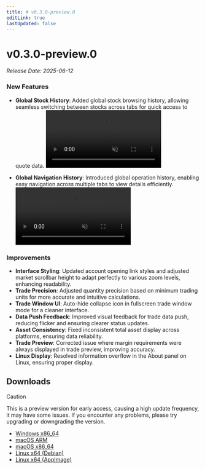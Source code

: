 ```yaml
---
title: # v0.3.0-preview.0
editLink: true
lastUpdated: false
---
```


# v0.3.0-preview.0 <Badge type="warning" text="preview" />

_Release Date: 2025-06-12_

### New Features

- **Global Stock History**: Added global stock browsing history, allowing seamless switching between stocks across tabs for quick access to quote data.
  <video src="https://assets.lbctrl.com/uploads/a2afc60f-fc5b-4baf-8d1c-d1ca2fc03d9a/global_stock_history.mp4" autoplay muted loop>
  </video>

- **Global Navigation History**: Introduced global operation history, enabling easy navigation across multiple tabs to view details efficiently.
  <video src="https://assets.lbctrl.com/uploads/2fd01841-0ba8-4dae-b624-89013f040570/global_navigation.mp4" autoplay muted loop>
  </video>

### Improvements

- **Interface Styling**: Updated account opening link styles and adjusted market scrollbar height to adapt perfectly to various zoom levels, enhancing readability.
- **Trade Precision**: Adjusted quantity precision based on minimum trading units for more accurate and intuitive calculations.
- **Trade Window UI**: Auto-hide collapse icon in fullscreen trade window mode for a cleaner interface.
- **Data Push Feedback**: Improved visual feedback for trade data push, reducing flicker and ensuring clearer status updates.
- **Asset Consistency**: Fixed inconsistent total asset display across platforms, ensuring data reliability.
- **Trade Preview**: Corrected issue where margin requirements were always displayed in trade preview, improving accuracy.
- **Linux Display**: Resolved information overflow in the About panel on Linux, ensuring proper display.

## Downloads

> [!CAUTION]
> This is a preview version for early access, causing a high update frequency, it may have some issues. If you encounter any problems, please try upgrading or downgrading the version.

- [Windows x86_64](https://assets.lbkrs.com/github/release/longbridge-desktop/preview/longbridge-v0.3.0-preview.0-windows-x86_64.exe)
- [macOS ARM](https://assets.lbkrs.com/github/release/longbridge-desktop/preview/longbridge-v0.3.0-preview.0-macos-aarch64.dmg)
- [macOS x86_64](https://assets.lbkrs.com/github/release/longbridge-desktop/preview/longbridge-v0.3.0-preview.0-macos-x86_64.dmg)
- [Linux x64 (Debian)](https://assets.lbkrs.com/github/release/longbridge-desktop/preview/longbridge-v0.3.0-preview.0-linux-x86_64.deb)
- [Linux x64 (AppImage)](https://assets.lbkrs.com/github/release/longbridge-desktop/preview/longbridge-v0.3.0-preview.0-linux-x86_64.AppImage)
